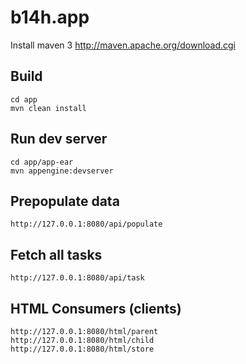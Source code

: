 b14h.app
=============================

Install maven 3
http://maven.apache.org/download.cgi

Build
-----

    cd app
    mvn clean install


Run dev server
--------------

    cd app/app-ear
    mvn appengine:devserver


Prepopulate data
----------------

    http://127.0.0.1:8080/api/populate
    
 
Fetch all tasks
---------------

    http://127.0.0.1:8080/api/task


HTML Consumers (clients)
------------------------
 
    http://127.0.0.1:8080/html/parent
    http://127.0.0.1:8080/html/child
    http://127.0.0.1:8080/html/store
    
   